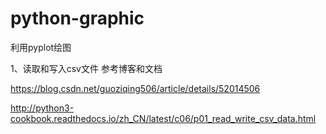 # python-graphic

利用pyplot绘图

1、读取和写入csv文件
参考博客和文档

https://blog.csdn.net/guoziqing506/article/details/52014506

http://python3-cookbook.readthedocs.io/zh_CN/latest/c06/p01_read_write_csv_data.html